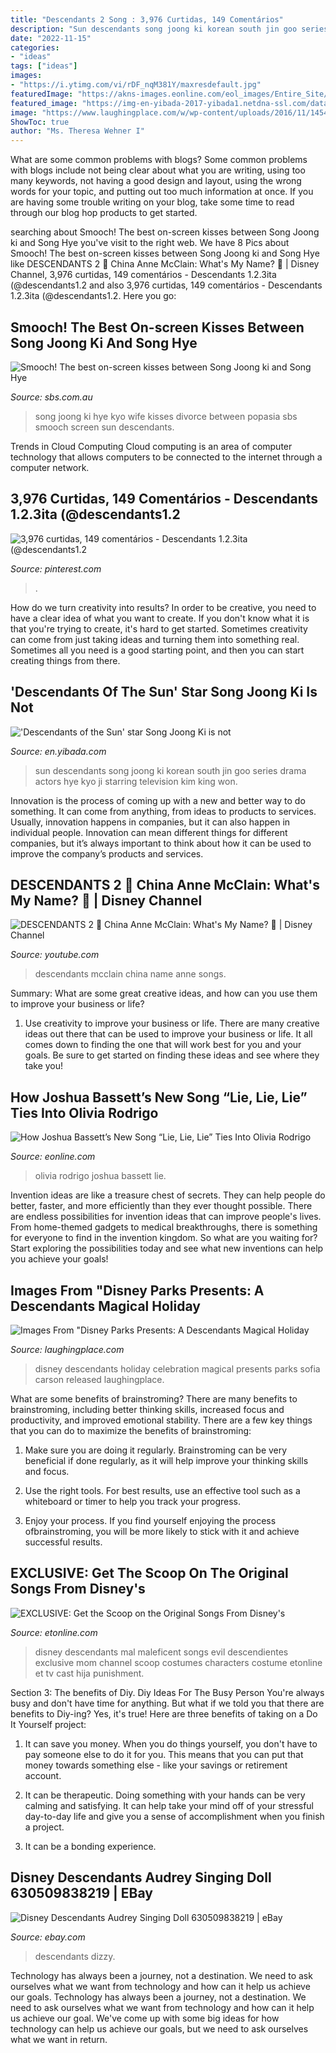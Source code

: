 ```yaml
---
title: "Descendants 2 Song : 3,976 Curtidas, 149 Comentários"
description: "Sun descendants song joong ki korean south jin goo series drama actors hye kyo ji starring television kim king won"
date: "2022-11-15"
categories:
- "ideas"
tags: ["ideas"]
images:
- "https://i.ytimg.com/vi/rDF_nqM381Y/maxresdefault.jpg"
featuredImage: "https://akns-images.eonline.com/eol_images/Entire_Site/2021014/rs_1200x1200-210114154403-1200---2-Split-Joshua-Bassett-and-Olivia-Rodrigo-mp.jpg?fit=around|1080:1080&amp;output-quality=90&amp;crop=1080:1080;center,top"
featured_image: "https://img-en-yibada-2017-yibada1.netdna-ssl.com/data/images/full/99481/descendants-of-the-sun-is-a-2016-south-korean-television-series-starring-song-joong-ki-song-hye-kyo-kim-ji-won-and-jin-goo.png"
image: "https://www.laughingplace.com/w/wp-content/uploads/2016/11/145403_0324.jpg"
ShowToc: true
author: "Ms. Theresa Wehner I"
---
```



What are some common problems with blogs?
Some common problems with blogs include not being clear about what you are writing, using too many keywords, not having a good design and layout, using the wrong words for your topic, and putting out too much information at once. If you are having some trouble writing on your blog, take some time to read through our blog hop products to get started.

	

		
searching about Smooch! The best on-screen kisses between Song Joong ki and Song Hye you've visit to the right web. We have 8 Pics about Smooch! The best on-screen kisses between Song Joong ki and Song Hye like DESCENDANTS 2 🎵 China Anne McClain: What&#039;s My Name? 🎵 | Disney Channel, 3,976 curtidas, 149 comentários - Descendants 1.2.3ita (@descendants1.2 and also 3,976 curtidas, 149 comentários - Descendants 1.2.3ita (@descendants1.2. Here you go:
		
    
## Smooch! The Best On-screen Kisses Between Song Joong Ki And Song Hye

<img loading=lazy src="https://www.sbs.com.au/popasia/sites/sbs.com.au.popasia/files/descendants-of-the-sun-5.jpg" onerror="this.onerror=null;this.src='https://tse1.mm.bing.net/th?id=OIP.7IxFEaJJ2M5LeXXlkh7A1AHaEK&amp;pid=15.1';" alt="Smooch! The best on-screen kisses between Song Joong ki and Song Hye">

_Source: sbs.com.au_

>song joong ki hye kyo wife kisses divorce between popasia sbs smooch screen sun descendants. 

	

Trends in Cloud Computing
Cloud computing is an area of computer technology that allows computers to be connected to the internet through a computer network.

    
## 3,976 Curtidas, 149 Comentários - Descendants 1.2.3ita (@descendants1.2

<img loading=lazy src="https://i.pinimg.com/736x/0b/26/b8/0b26b84256cbdf32eb5d00c9df485cc9.jpg" onerror="this.onerror=null;this.src='https://tse3.mm.bing.net/th?id=OIP.eF-QzeBSie-H6wvpj4TdVQHaHa&amp;pid=15.1';" alt="3,976 curtidas, 149 comentários - Descendants 1.2.3ita (@descendants1.2">

_Source: pinterest.com_

>. 

	

How do we turn creativity into results?
In order to be creative, you need to have a clear idea of what you want to create. If you don't know what it is that you're trying to create, it's hard to get started. Sometimes creativity can come from just taking ideas and turning them into something real. Sometimes all you need is a good starting point, and then you can start creating things from there.

    
## &#039;Descendants Of The Sun&#039; Star Song Joong Ki Is Not

<img loading=lazy src="https://img-en-yibada-2017-yibada1.netdna-ssl.com/data/images/full/99481/descendants-of-the-sun-is-a-2016-south-korean-television-series-starring-song-joong-ki-song-hye-kyo-kim-ji-won-and-jin-goo.png" onerror="this.onerror=null;this.src='https://tse2.mm.bing.net/th?id=OIP.hHGQhY0W_gYCcw5g_KI2RgHaEW&amp;pid=15.1';" alt="&#039;Descendants of the Sun&#039; star Song Joong Ki is not">

_Source: en.yibada.com_

>sun descendants song joong ki korean south jin goo series drama actors hye kyo ji starring television kim king won. 

	

Innovation is the process of coming up with a new and better way to do something. It can come from anything, from ideas to products to services. Usually, innovation happens in companies, but it can also happen in individual people. Innovation can mean different things for different companies, but it’s always important to think about how it can be used to improve the company’s products and services.

    
## DESCENDANTS 2 🎵 China Anne McClain: What&#039;s My Name? 🎵 | Disney Channel

<img loading=lazy src="https://i.ytimg.com/vi/rDF_nqM381Y/maxresdefault.jpg" onerror="this.onerror=null;this.src='https://tse3.mm.bing.net/th?id=OIP._-qLGDvKt_EIoEXq0qO8ugHaEK&amp;pid=15.1';" alt="DESCENDANTS 2 🎵 China Anne McClain: What&#039;s My Name? 🎵 | Disney Channel">

_Source: youtube.com_

>descendants mcclain china name anne songs. 

	

Summary: What are some great creative ideas, and how can you use them to improve your business or life?
1. Use creativity to improve your business or life.
There are many creative ideas out there that can be used to improve your business or life. It all comes down to finding the one that will work best for you and your goals. Be sure to get started on finding these ideas and see where they take you!

    
## How Joshua Bassett’s New Song “Lie, Lie, Lie” Ties Into Olivia Rodrigo

<img loading=lazy src="https://akns-images.eonline.com/eol_images/Entire_Site/2021014/rs_1200x1200-210114154403-1200---2-Split-Joshua-Bassett-and-Olivia-Rodrigo-mp.jpg?fit=around|1080:1080&amp;output-quality=90&amp;crop=1080:1080;center,top" onerror="this.onerror=null;this.src='https://tse2.mm.bing.net/th?id=OIP.8Z2hT7-fiMI6ZBQ77rvKgwHaHa&amp;pid=15.1';" alt="How Joshua Bassett’s New Song “Lie, Lie, Lie” Ties Into Olivia Rodrigo">

_Source: eonline.com_

>olivia rodrigo joshua bassett lie. 

	

Invention ideas are like a treasure chest of secrets. They can help people do better, faster, and more efficiently than they ever thought possible. There are endless possibilities for invention ideas that can improve people's lives. From home-themed gadgets to medical breakthroughs, there is something for everyone to find in the invention kingdom. So what are you waiting for? Start exploring the possibilities today and see what new inventions can help you achieve your goals!

    
## Images From &quot;Disney Parks Presents: A Descendants Magical Holiday

<img loading=lazy src="https://www.laughingplace.com/w/wp-content/uploads/2016/11/145403_0324.jpg" onerror="this.onerror=null;this.src='https://tse2.mm.bing.net/th?id=OIP.e8Mozpgaz19-kiBymtQ79wHaE7&amp;pid=15.1';" alt="Images From &quot;Disney Parks Presents: A Descendants Magical Holiday">

_Source: laughingplace.com_

>disney descendants holiday celebration magical presents parks sofia carson released laughingplace. 

	

What are some benefits of brainstroming?
There are many benefits to brainstroming, including better thinking skills, increased focus and productivity, and improved emotional stability. There are a few key things that you can do to maximize the benefits of brainstroming:
1. Make sure you are doing it regularly. Brainstroming can be very beneficial if done regularly, as it will help improve your thinking skills and focus.

2. Use the right tools. For best results, use an effective tool such as a whiteboard or timer to help you track your progress.

3. Enjoy your process. If you find yourself enjoying the process ofbrainstroming, you will be more likely to stick with it and achieve successful results.

    
## EXCLUSIVE: Get The Scoop On The Original Songs From Disney&#039;s

<img loading=lazy src="https://www.etonline.com/sites/default/files/styles/640xh/public/images/2015-06/425_evil_like_me_ET.jpg?itok=FqKWYKKf" onerror="this.onerror=null;this.src='https://tse3.mm.bing.net/th?id=OIP.H4S9_L9t12zDN92UFlntzgAAAA&amp;pid=15.1';" alt="EXCLUSIVE: Get the Scoop on the Original Songs From Disney&#039;s">

_Source: etonline.com_

>disney descendants mal maleficent songs evil descendientes exclusive mom channel scoop costumes characters costume etonline et tv cast hija punishment. 

	

Section 3: The benefits of Diy.
Diy Ideas For The Busy Person
You're always busy and don't have time for anything. But what if we told you that there are benefits to Diy-ing? Yes, it's true! Here are three benefits of taking on a Do It Yourself project:

1. It can save you money. When you do things yourself, you don't have to pay someone else to do it for you. This means that you can put that money towards something else - like your savings or retirement account.

2. It can be therapeutic. Doing something with your hands can be very calming and satisfying. It can help take your mind off of your stressful day-to-day life and give you a sense of accomplishment when you finish a project.

3. It can be a bonding experience.

    
## Disney Descendants Audrey Singing Doll 630509838219 | EBay

<img loading=lazy src="https://d3d71ba2asa5oz.cloudfront.net/12016709/images/e6041_dad_life_f19_dd_d3singingdoll_011_online_300dpi.jpg" onerror="this.onerror=null;this.src='https://tse2.mm.bing.net/th?id=OIP.XAx7cFri7DgBSWl4C336UQHaHa&amp;pid=15.1';" alt="Disney Descendants Audrey Singing Doll 630509838219 | eBay">

_Source: ebay.com_

>descendants dizzy. 

	

Technology has always been a journey, not a destination. We need to ask ourselves what we want from technology and how can it help us achieve our goals.
Technology has always been a journey, not a destination. We need to ask ourselves what we want from technology and how can it help us achieve our goal. We've come up with some big ideas for how technology can help us achieve our goals, but we need to ask ourselves what we want in return.

